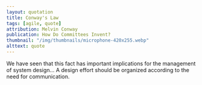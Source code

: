 ```yaml
---
layout: quotation
title: Conway's Law
tags: [agile, quote]
attribution: Melvin Conway
publication: How Do Committees Invent?
thumbnail: "/img/thumbnails/microphone-420x255.webp"
alttext: quote
---
```


We have seen that this fact has important implications for the management of system design...
A design effort should be organized according to the need for communication.
